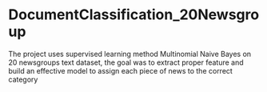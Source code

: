 # DocumentClassification_20Newsgroup
The project uses supervised learning method Multinomial Naive Bayes on 20 newsgroups text dataset, the goal was to extract proper feature and build an effective model to assign each piece of news to the correct category 
